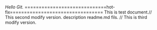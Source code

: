 *Hello Git.*
=============================hot-fix=================================
This is test document.// This second modify version.
description readme.md fils.  // This is third modify version.
